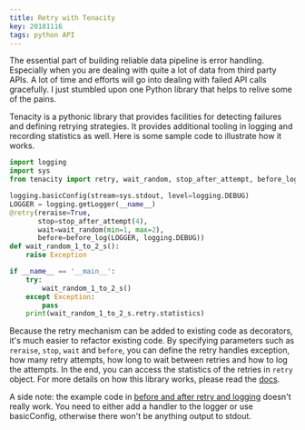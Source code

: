 ```yaml
---
title: Retry with Tenacity
key: 20181116 
tags: python API 
---
```


The essential part of building reliable data pipeline is error handling. Especially when you are dealing with quite a lot of data from third party APIs.
A lot of time and efforts will go into dealing with failed API calls gracefully. I just stumbled upon one Python library that helps to relive some of the pains. 

Tenacity is a pythonic library that provides facilities for detecting failures and defining retrying strategies. It provides additional tooling in logging and recording statistics as well. 
Here is some sample code to illustrate how it works. 
```python
import logging
import sys
from tenacity import retry, wait_random, stop_after_attempt, before_log

logging.basicConfig(stream=sys.stdout, level=logging.DEBUG)
LOGGER = logging.getLogger(__name__)
@retry(reraise=True,
       stop=stop_after_attempt(4),
       wait=wait_random(min=1, max=2),
       before=before_log(LOGGER, logging.DEBUG))
def wait_random_1_to_2_s():
    raise Exception

if __name__ == '__main__':
    try:
        wait_random_1_to_2_s()
    except Exception:
        pass
    print(wait_random_1_to_2_s.retry.statistics)

```

Because the retry mechanism can be added to existing code as decorators, it's much easier to refactor existing code. By specifying parameters such as 
`reraise`, `stop`, `wait` and `before`, you can define the retry handles exception, how many retry attempts, how long to wait between retries and how to log 
the attempts. In the end, you can access the statistics of the retries in `retry` object. For more details on how this library works, please read the [docs](https://tenacity.readthedocs.io/en/latest/).

A side note: the example code in [before and after retry and logging](https://tenacity.readthedocs.io/en/latest/#before-and-after-retry-and-logging) doesn't really work. 
You need to either add a handler to the logger or use basicConfig, otherwise there won't be anything output to stdout.   
